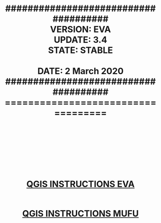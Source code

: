 <h1 align="center">
           <b>#####################################</b><br>
           <b>VERSION: EVA</b><br> 
           <b>UPDATE: 3.4</b><br> 
           <b>STATE: STABLE</b><br><br>
           <b>DATE: 2 March 2020</b><br>
           <b>#####################################</b><br>  
           <b>===================================</b><br><br><br><br><br><br>

[QGIS INSTRUCTIONS EVA](https://github.com/onthelink-nl/scripts/blob/master/EVA/qgis/EVA/Tutorials/INSTRUCTIONS/QGIS%20Instructions.pdf "PDF")<br><br>

[QGIS INSTRUCTIONS MUFU](https://github.com/onthelink-nl/scripts/blob/master/MUFU/qgis/MUFU/Tutorials/INSTRUCTIONS/QGIS%20Instructions.pdf "PDF")
